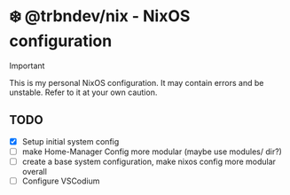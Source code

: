 # ❄️ @trbndev/nix - NixOS configuration

> [!IMPORTANT]
> This is my personal NixOS configuration. 
> It may contain errors and be unstable. Refer to it at your own caution.

## TODO
- [x] Setup initial system config
- [ ] make Home-Manager Config more modular (maybe use modules/ dir?)
- [ ] create a base system configuration, make nixos config more modular overall
- [ ] Configure VSCodium